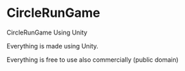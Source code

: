 # CircleRunGame
CircleRunGame Using Unity

Everything is made using Unity.

Everything is free to use also commercially (public domain)
